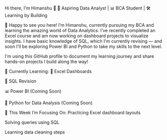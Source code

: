 Hi there, I'm Himanshu 👋
📍 Aspiring Data Analyst | 📊 BCA Student | 🛠️ Learning by Building

🙌 Happy to see you here!
I’m Himanshu, currently pursuing my BCA and learning the amazing world of Data Analytics. I’ve recently completed an Excel course and am now working on dashboard projects to visualize insights. I have basic knowledge of SQL, which I'm currently revising — and soon I'll be exploring Power BI and Python to take my skills to the next level.

I'm using this GitHub profile to document my learning journey and share hands-on projects I build along the way!

🧠 Currently Learning:
📗 Excel Dashboards

🧮 SQL Revision

📊 Power BI (Coming Soon)

🐍 Python for Data Analysis (Coming Soon)

📅 This Week I’m Focusing On:
Practicing Excel dashboard layouts

Solving queries using SQL

Learning data cleaning steps


